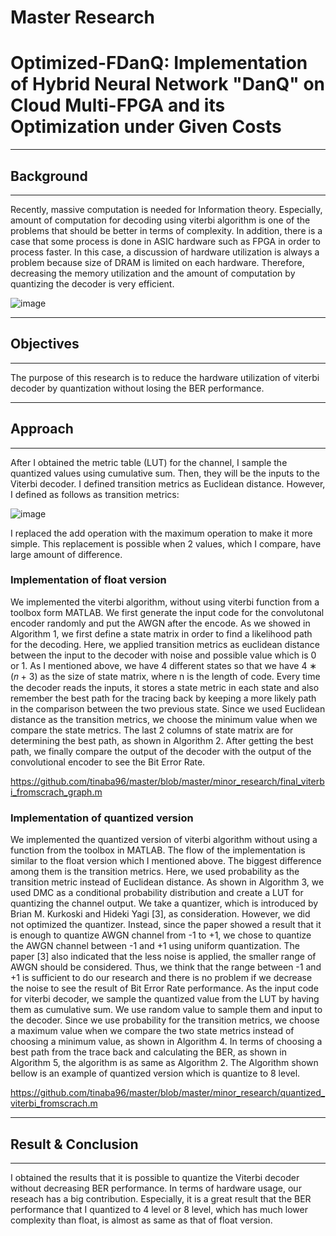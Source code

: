 # Master Research
# Optimized-FDanQ: Implementation of Hybrid Neural Network "DanQ" on Cloud Multi-FPGA and its Optimization under Given Costs

- - -
## Background
- - -
Recently, massive computation is needed for Information theory. Especially, amount of computation for decoding using viterbi algorithm is one of the problems that should be better in terms of complexity. In addition, there is a case that some process is done in ASIC hardware such as FPGA in order to process faster. In this case, a discussion of hardware utilization is always a problem because size of DRAM is limited on each hardware. Therefore, decreasing the memory utilization and the amount of computation by quantizing the decoder is very efficient.  

![image](https://github.com/tinaba96/master_old/assets/57109730/174ec645-47a6-4e3b-a164-5fe8b234bd67)


- - -
## Objectives
- - -
The purpose of this research is to reduce the hardware utilization of viterbi decoder by quantization without losing the BER performance.

- - -
## Approach
- - -
After I obtained the metric table (LUT) for the channel, I sample the quantized values using cumulative sum. Then, they will be the inputs to the Viterbi decoder. 
I defined transition metrics as Euclidean distance. However, I defined as follows as transition metrics:

![image](https://github.com/tinaba96/master_old/assets/57109730/58886568-80fe-450e-8591-c0cca6f5bd5f)

I replaced the add operation with the maximum operation to make it more simple. This replacement is possible when 2 values, which I compare, have large amount of difference.

### Implementation of float version
We implemented the viterbi algorithm, without using viterbi function from a toolbox form MATLAB. We first generate the input code for the convolutonal encoder randomly and put the AWGN after the encode. As we showed in Algorithm 1, we first define a state matrix in order to find a likelihood path for the decoding. Here, we applied transition metrics as euclidean distance between the input to the decoder with noise and possible value which is 0 or 1. As I mentioned above, we have 4 different states so that we have 4 ∗ (𝑛 + 3) as the size of state matrix, where n is the length of code. Every time the decoder reads the inputs, it stores a state metric in each state and also remember the best path for the tracing back by keeping a more likely path in the comparison between the two previous state. Since we used Euclidean distance as the transition metrics, we choose the minimum value when we compare the state metrics. The last 2 columns of state matrix are for determining the best path, as shown in Algorithm 2. After getting the best path, we finally compare the output of the decoder with the output of the convolutional encoder to see the Bit Error Rate.


https://github.com/tinaba96/master/blob/master/minor_research/final_viterbi_fromscrach_graph.m



### Implementation of quantized version

We implemented the quantized version of viterbi algorithm without using a function from the toolbox in MATLAB. The flow of the implementation is similar to the float version which I mentioned above. The biggest difference among them is the transition metrics. Here, we used probability as the transition metric instead of Euclidean distance. As shown in Algorithm 3, we used DMC as a conditional probability distribution and create a LUT for quantizing the channel output. We take a quantizer, which is introduced by Brian M. Kurkoski and Hideki Yagi [3], as consideration. However, we did not optimized the quantizer. Instead, since the paper showed a result that it is enough to quantize AWGN channel from -1 to +1, we chose to quantize the AWGN channel between -1 and +1 using uniform quantization. The paper [3] also indicated that the less noise is applied, the smaller range of AWGN should be considered. Thus, we think that the range between -1 and +1 is sufficient to do our research and there is no problem if we decrease the noise to see the result of Bit Error Rate performance.
As the input code for viterbi decoder, we sample the quantized value from the LUT by having them as cumulative sum. We use random value to sample them and input to the decoder. Since we use probability for the transition metrics, we choose a maximum value when we compare the two state metrics instead of choosing a minimum value, as shown in Algorithm 4. In terms of choosing a best path from the trace back and calculating the BER, as shown in Algorithm 5, the algorithm is as same as Algorithm 2. The Algorithm shown bellow is an example of quantized version which is quantize to 8 level.


https://github.com/tinaba96/master/blob/master/minor_research/quantized_viterbi_fromscrach.m

- - -
## Result & Conclusion
- - -
I obtained the results that it is possible to quantize the Viterbi decoder without decreasing BER performance. In terms of hardware usage, our reseach has a big contribution. Especially, it is a great result that the BER performance that I quantized to 4 level or 8 level, which has much lower complexity than float, is almost as same as that of float version.





